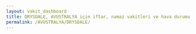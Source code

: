 ```yaml
---
layout: vakit_dashboard
title: DRYSDALE, AVUSTRALYA için iftar, namaz vakitleri ve hava durumu - ilçe/eyalet seç
permalink: /AVUSTRALYA/DRYSDALE/
---
```


<script type="text/javascript">
  var GLOBAL_COUNTRY = 'AVUSTRALYA';
  var GLOBAL_CITY = 'DRYSDALE';
  var GLOBAL_STATE = '';
  var lat = 72;
  var lon = 21;
</script>
